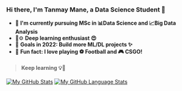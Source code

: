 ### Hi there, I'm Tanmay Mane, a Data Science Student 👋

- 📜 **I'm currently pursuing MSc in 📊Data Science and 📈Big Data Analysis**
- 🧠⚙️ **Deep learning enthusiast 😍**
- 🥅 **Goals in 2022: Build more ML/DL projects ✨**
- 🌴 **Fun fact: I love playing ⚽ Football and 🎮 CSGO!**
> #### **Keep learning 💡📖**
>
[![My GitHub Stats](https://github-readme-stats.vercel.app/api/?username=jasongaylord&count_private=true&theme=tokyonight&showicons=true)]()
[![My GitHub Language Stats](https://github-readme-stats.vercel.app/api/top-langs/?username=jasongaylord&langs_count=5&theme=tokyonight)]()

